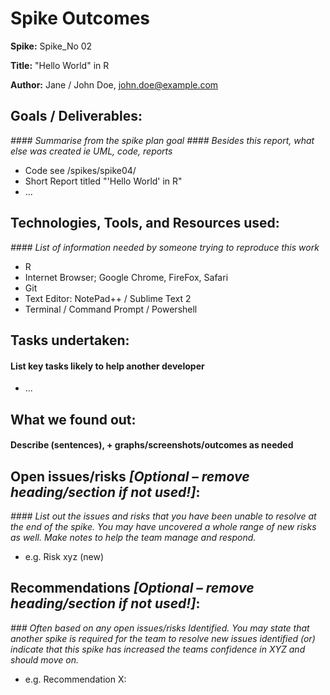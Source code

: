 Spike Outcomes
==================
**Spike:** Spike_No 02

**Title:** "Hello World" in R

**Author:** Jane / John Doe, john.doe@example.com

## Goals / Deliverables:
_#### Summarise from the spike plan goal_
_#### Besides this report, what else was created ie UML, code, reports_
- Code see /spikes/spike04/
- Short Report titled "'Hello World' in R"
- ...

## Technologies, Tools, and Resources used:
_#### List of information needed by someone trying to reproduce this work_
- R
- Internet Browser; Google Chrome, FireFox, Safari
- Git
- Text Editor: NotePad++ / Sublime Text 2
- Terminal / Command Prompt / Powershell

## Tasks undertaken:
#### List key tasks likely to help another developer
- ...

## What we found out:
#### Describe (sentences), + graphs/screenshots/outcomes as needed


## Open issues/risks _[Optional – remove heading/section if not used!]_:
_#### List out the issues and risks that you have been unable to resolve at the
 end of the spike. You may have uncovered a whole range of new risks as well.
 Make notes to help the team manage and respond._
- e.g. Risk xyz (new)

## Recommendations _[Optional – remove heading/section if not used!]_:
_### Often based on any open issues/risks Identified. You may state that another
 spike is required for the team to resolve new issues identified (or) indicate
 that this spike has increased the teams confidence in XYZ and should move on._
- e.g. Recommendation X:
